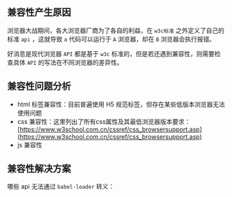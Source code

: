 ## 兼容性产生原因

浏览器大战期间，各大浏览器厂商为了各自的利益，在 `w3c标准` 之外定义了自己的标准 `api` ，这就导致 `a` 代码可以运行于 `A` 浏览器，却在 `B` 浏览器会执行报错。

好消息是现代浏览器 `API` 都是基于 `w3c` 标准的，但是若还遇到兼容性，则需要检查具体 `API` 的写法在不同浏览器的差异性。

## 兼容性问题分析

- html 标签兼容性：目前普遍使用 H5 规范标签，但存在某些低版本浏览器无法使用问题
- css 兼容性：这里列出了所有css属性及其最低浏览器版本要求：[https://www.w3school.com.cn/cssref/css_browsersupport.asp](https://www.w3school.com.cn/cssref/css_browsersupport.asp) 
- js 兼容性

## 兼容性解决方案

哪些 api 无法通过 `babel-loader` 转义：